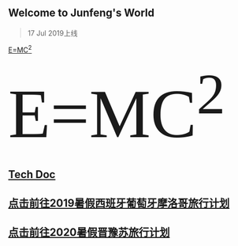 ## Welcome to Junfeng's World   
> 17 Jul 2019上线


 [E=MC<sup>2</sup>](http://www.alberteinsteinsite.com/physics/einsteinphysics.html)


<span style="font-family:Papyrus; font-size:10em;">E=MC<sup>2</sup></span>

## [Tech Doc](https://keeperlu.github.io/TechDoc/list.html)

## [点击前往2019暑假西班牙葡萄牙摩洛哥旅行计划](https://keeperlu.github.io/spm.html)

## [点击前往2020暑假晋豫苏旅行计划](https://keeperlu.github.io/2020Travel/summer2020.html)
